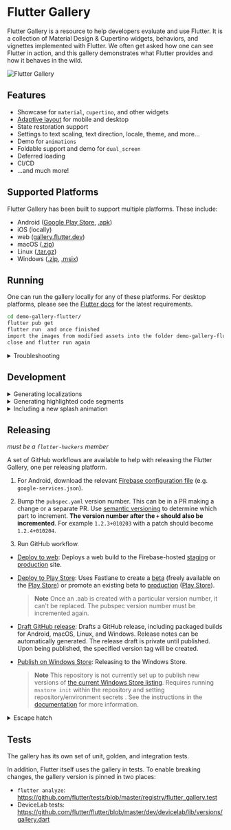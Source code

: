 # Flutter Gallery

Flutter Gallery is a resource to help developers evaluate and use Flutter.
It is a collection of Material Design & Cupertino widgets, behaviors, and vignettes
implemented with Flutter. We often get asked how one can see Flutter in action,
and this gallery demonstrates what Flutter provides and how it behaves in the
wild.

![Flutter Gallery](https://user-images.githubusercontent.com/6655696/73928238-0d7fcc80-48d3-11ea-8a7e-ea7dc5d6e713.png)

## Features

- Showcase for `material`, `cupertino`, and other widgets
- [Adaptive layout](lib/layout/adaptive.dart) for mobile and desktop
- State restoration support
- Settings to text scaling, text direction, locale, theme, and more...
- Demo for `animations`
- Foldable support and demo for `dual_screen`
- Deferred loading
- CI/CD
- ...and much more!

## Supported Platforms

Flutter Gallery has been built to support multiple platforms.
These include:

- Android ([Google Play Store](https://play.google.com/store/apps/details?id=io.flutter.demo.gallery), [.apk][latest release])
- iOS (locally)
- web ([gallery.flutter.dev](https://gallery.flutter.dev/))
- macOS ([.zip][latest release])
- Linux ([.tar.gz][latest release])
- Windows ([.zip][latest release], [.msix](https://www.microsoft.com/store/productId/9PDWCTDFC7QQ))

## Running

One can run the gallery locally for any of these platforms. For desktop platforms,
please see the [Flutter docs](https://docs.flutter.dev/desktop) for the latest
requirements.

```bash
cd demo-gallery-flutter/
flutter pub get
flutter run  and once finished 
import the images from modified assets into the folder demo-gallery-flutter/build/flutter_assets/packages/flutter_gallery_assets/assets/studies/
close and flutter run again
```

<details>
<summary>Troubleshooting</summary>

### Flutter `master` channel

The Flutter Gallery targets Flutter's `master` channel. As such, it can take advantage
of new SDK features that haven't landed in the stable channel.

If you'd like to run the Flutter Gallery, you may have to switch to the `master` channel
first:

```bash
flutter channel master
flutter upgrade
```

When you're done, use this command to return to the safety of the `stable`
channel:

```bash
flutter channel stable
flutter upgrade
```

</details>

## Development

<details>
  <summary>Generating localizations</summary>

If this is the first time building the Flutter Gallery, the localized
code will not be present in the project directory. However, after running
the application for the first time, a synthetic package will be generated
containing the app's localizations through importing
`package:flutter_gen/gen_l10n/`.

```bash
flutter pub get
flutter pub run grinder l10n
```

See separate [README](lib/l10n/README.md) for more details.

</details>

<details>
  <summary>Generating highlighted code segments</summary>

```bash
flutter pub get
flutter pub run grinder update-code-segments
```

See separate [README](tool/codeviewer_cli/README.md) for
more details.

</details>

<details>
  <summary>Including a new splash animation</summary>

1. Convert your animation to a `.gif` file.
   Ideally, use a background color of `0xFF030303` to ensure the animation
   blends into the background of the app.

2. Add your new `.gif` file to the assets directory under
   `assets/splash_effects`. Ensure the name follows the format
   `splash_effect_$num.gif`. The number should be the next number after the
   current largest number in the repository.

3. Update the map `_effectDurations` in
[splash.dart](lib/pages/splash.dart) to include the number of the
new `.gif` as well as its estimated duration. The duration is used to
determine how long to display the splash animation at launch.
</details>

## Releasing

*must be a `flutter-hackers` member*

A set of GitHub workflows are available to help with releasing the Flutter Gallery, one per releasing platform.

1. For Android, download the relevant [Firebase configuration file](https://firebase.corp.google.com/u/0/project/gallery-flutter-dev/settings/general) (e.g. `google-services.json`).
1. Bump the `pubspec.yaml` version number. This can be in a PR making a change or a separate PR.
Use [semantic versioning](https://semver.org/) to determine
which part to increment. **The version number after the `+` should also be incremented**. For example `1.2.3+010203`
with a patch should become `1.2.4+010204`.

1. Run GitHub workflow.
- [Deploy to web](https://github.com/flutter/gallery/actions/workflows/release_deploy_web.yml): Deploys a web build to the Firebase-hosted [staging](https://gallery-flutter-staging.web.app) or [production](https://gallery.flutter.dev) site.
- [Deploy to Play Store](https://github.com/flutter/gallery/actions/workflows/release_deploy_play_store.yml): Uses Fastlane to create a [beta](https://play.google.com/console/u/0/developers/7661132837216938445/app/4974617875198505129/tracks/open-testing) (freely available on the [Play Store](https://play.google.com/apps/testing/io.flutter.demo.gallery)) or promote an existing beta to [production](https://play.google.com/console/u/0/developers/7661132837216938445/app/4974617875198505129/tracks/production) ([Play Store](https://play.google.com/store/apps/details?id=io.flutter.demo.gallery)).
  > **Note**
  > Once an .aab is created with a particular version number, it can't be replaced. The pubspec version number must be incremented again.

- [Draft GitHub release](https://github.com/flutter/gallery/actions/workflows/release_draft_github_release.yml): Drafts a GitHub release, including packaged builds for Android, macOS, Linux, and Windows. Release notes can be automatically generated. The release draft is private until published. Upon being published, the specified version tag will be created.
- [Publish on Windows Store](): Releasing to the Windows Store.
  > **Note**
  > This repository is not currently set up to publish new versions of [the current Windows Store listing](https://www.microsoft.com/store/productId/9PDWCTDFC7QQ). Requires running `msstore init` within the repository and setting repository/environment secrets .
  > See the instructions in the [documentation](https://docs.flutter.dev/deployment/windows#github-actions-cicd) for more information.

<details>
  <summary>Escape hatch</summary>

If the above GitHub workflows aren't functional (#759), releasing can be done semi-manually. Since this requires obtaining environment secrets, this can only be done by a Googler. See go/flutter-gallery-manual-deployment.


</details>

## Tests

The gallery has its own set of unit, golden, and integration tests.

In addition, Flutter itself uses the gallery in tests. To enable breaking changes, the gallery version is pinned in two places:

- `flutter analyze`: https://github.com/flutter/tests/blob/master/registry/flutter_gallery.test
- DeviceLab tests: https://github.com/flutter/flutter/blob/master/dev/devicelab/lib/versions/gallery.dart

[latest release]: https://github.com/flutter/gallery/releases/latest
